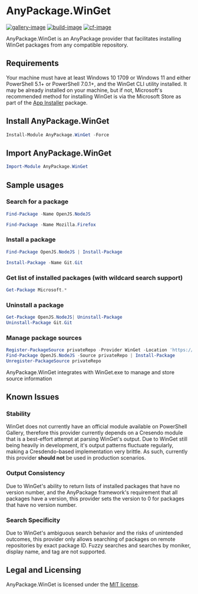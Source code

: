 # AnyPackage.WinGet

[![gallery-image]][gallery-site]
[![build-image]][build-site]
[![cf-image]][cf-site]

[gallery-image]: https://img.shields.io/powershellgallery/dt/AnyPackage.WinGet
[build-image]: https://img.shields.io/github/actions/workflow/status/anypackage/winget/ci.yml
[cf-image]: https://img.shields.io/codefactor/grade/github/anypackage/winget
[gallery-site]: https://www.powershellgallery.com/packages/AnyPackage.WinGet
[build-site]: https://github.com/anypackage/winget/actions/workflows/ci.yml
[cf-site]: https://www.codefactor.io/repository/github/anypackage/winget

AnyPackage.WinGet is an AnyPackage provider that facilitates installing WinGet packages from any compatible repository.

## Requirements

Your machine must have at least Windows 10 1709 or Windows 11 and either PowerShell 5.1+ or PowerShell 7.0.1+, and the WinGet CLI utility installed. It may be already installed on your machine, but if not, Microsoft's recommended method for installing WinGet is via the Microsoft Store as part of the [App Installer](https://www.microsoft.com/en-us/p/app-installer/9nblggh4nns1?activetab=pivot:overviewtab) package.

## Install AnyPackage.WinGet

```PowerShell
Install-Module AnyPackage.WinGet -Force
```

## Import AnyPackage.WinGet

```PowerShell
Import-Module AnyPackage.WinGet
```

## Sample usages

### Search for a package

```PowerShell
Find-Package -Name OpenJS.NodeJS

Find-Package -Name Mozilla.Firefox
```

### Install a package

```PowerShell
Find-Package OpenJS.NodeJS | Install-Package

Install-Package -Name Git.Git
```

### Get list of installed packages (with wildcard search support)

```PowerShell
Get-Package Microsoft.*
```

### Uninstall a package

```PowerShell
Get-Package OpenJS.NodeJS| Uninstall-Package
Uninstall-Package Git.Git
```

### Manage package sources

```PowerShell
Register-PackageSource privateRepo -Provider WinGet -Location 'https://somewhere/out/there/cache'
Find-Package OpenJS.NodeJS -Source privateRepo | Install-Package
Unregister-PackageSource privateRepo
```

AnyPackage.WinGet integrates with WinGet.exe to manage and store source information

## Known Issues

### Stability

WinGet does not currently have an official module available on PowerShell Gallery, therefore this provider currently depends on a  Cresendo module that is a best-effort attempt at parsing WinGet's output. Due to WinGet still being heavily in development, it's output patterns fluctuate regularly, making a Cresdendo-based implementation very brittle. As such, currently this provider **should not** be used in production scenarios. 

### Output Consistency

Due to WinGet's ability to return lists of installed packages that have no version number, and the AnyPackage framework's requirement that all packages have a version, this provider sets the version to 0 for packages that have no version number.

### Search Specificity

Due to WinGet's ambiguous search behavior and the risks of unintended outcomes, this provider only allows searching of packages on remote repositories by exact package ID. Fuzzy searches and searches by moniker, display name, and tag are not supported. 

## Legal and Licensing

AnyPackage.WinGet is licensed under the [MIT license](./LICENSE.txt).
